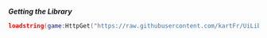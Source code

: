 ***Getting the Library***
```lua
loadstring(game:HttpGet("https://raw.githubusercontent.com/kartFr/UiLib/main/Main.lua"))()
```

